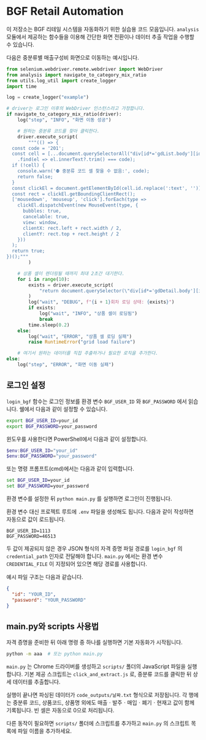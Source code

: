 # BGF Retail Automation

이 저장소는 BGF 리테일 시스템을 자동화하기 위한 실습용 코드 모음입니다. `analysis` 모듈에서 제공하는 함수들을 이용해 간단한 화면 전환이나 데이터 추출 작업을 수행할 수 있습니다.

다음은 중분류별 매출구성비 화면으로 이동하는 예시입니다.

```python
from selenium.webdriver.remote.webdriver import WebDriver
from analysis import navigate_to_category_mix_ratio
from utils.log_util import create_logger
import time

log = create_logger("example")

# driver는 로그인 이후의 WebDriver 인스턴스라고 가정합니다.
if navigate_to_category_mix_ratio(driver):
    log("step", "INFO", "화면 이동 성공")

    # 원하는 중분류 코드를 찾아 클릭한다.
    driver.execute_script(
        """(() => {
  const code = '201';
  const cell = [...document.querySelectorAll("div[id*='gdList.body'][id*='cell_'][id$='_0:text']")]
    .find(el => el.innerText?.trim() === code);
  if (!cell) {
    console.warn('⛔ 중분류 코드 셀 찾을 수 없음:', code);
    return false;
  }
  const clickEl = document.getElementById(cell.id.replace(':text', ''));
  const rect = clickEl.getBoundingClientRect();
  ['mousedown', 'mouseup', 'click'].forEach(type =>
    clickEl.dispatchEvent(new MouseEvent(type, {
      bubbles: true,
      cancelable: true,
      view: window,
      clientX: rect.left + rect.width / 2,
      clientY: rect.top + rect.height / 2
    }))
  );
  return true;
})();"""
        )

    # 상품 셀이 렌더링될 때까지 최대 2초간 대기한다.
    for i in range(10):
        exists = driver.execute_script(
            "return document.querySelector(\"div[id*='gdDetail.body'][id*='cell_0_0'][id$=':text']\") !== null;"
        )
        log("wait", "DEBUG", f"{i + 1}회차 로딩 상태: {exists}")
        if exists:
            log("wait", "INFO", "상품 셀이 로딩됨")
            break
        time.sleep(0.2)
    else:
        log("wait", "ERROR", "상품 셀 로딩 실패")
        raise RuntimeError("grid load failure")

    # 여기서 원하는 데이터를 직접 추출하거나 필요한 로직을 추가한다.
else:
    log("step", "ERROR", "화면 이동 실패")
```

## 로그인 설정

`login_bgf` 함수는 로그인 정보를 환경 변수 `BGF_USER_ID` 와 `BGF_PASSWORD` 에서
읽습니다. 쉘에서 다음과 같이 설정할 수 있습니다.

```bash
export BGF_USER_ID=your_id
export BGF_PASSWORD=your_password
```

윈도우를 사용한다면 PowerShell에서 다음과 같이 설정합니다.

```powershell
$env:BGF_USER_ID="your_id"
$env:BGF_PASSWORD="your_password"
```

또는 명령 프롬프트(cmd)에서는 다음과 같이 입력합니다.

```cmd
set BGF_USER_ID=your_id
set BGF_PASSWORD=your_password
```

환경 변수를 설정한 뒤 `python main.py` 를 실행하면 로그인이 진행됩니다.

환경 변수 대신 프로젝트 루트에 `.env` 파일을 생성해도 됩니다. 다음과 같이
작성하면 자동으로 값이 로드됩니다.

```env
BGF_USER_ID=1113
BGF_PASSWORD=46513
```

두 값이 제공되지 않은 경우 JSON 형식의 자격 증명 파일 경로를 `login_bgf` 의
`credential_path` 인자로 전달해야 합니다. `main.py` 에서는 환경 변수
`CREDENTIAL_FILE` 이 지정되어 있으면 해당 경로를 사용합니다.

예시 파일 구조는 다음과 같습니다.

```json
{
  "id": "YOUR_ID",
  "password": "YOUR_PASSWORD"
}
```

## main.py와 scripts 사용법

자격 증명을 준비한 뒤 아래 명령 중 하나를 실행하면 기본 자동화가 시작됩니다.

```bash
python -m aaa  # 또는 python main.py
```

`main.py` 는 Chrome 드라이버를 생성하고 `scripts/` 폴더의 JavaScript 파일을
실행합니다. 기본 제공 스크립트는 `click_and_extract.js` 로,
중분류 코드를 클릭한 뒤 상세 데이터를 추출합니다.

실행이 끝나면 파싱된 데이터가 `code_outputs/날짜.txt` 형식으로 저장됩니다. 각 행에는 중분류 코드,
상품코드, 상품명 외에도 매출ㆍ발주ㆍ매입ㆍ폐기ㆍ현재고 값이 함께 기록됩니다. 빈 셀은
자동으로 0으로 처리됩니다.

다른 동작이 필요하면 `scripts/` 폴더에 스크립트를 추가하고 `main.py` 의 스크립트
목록에 파일 이름을 추가하세요.
